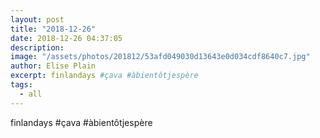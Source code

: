 ```yaml
---
layout: post
title: "2018-12-26"
date: 2018-12-26 04:37:05
description: 
image: "/assets/photos/201812/53afd049030d13643e0d034cdf8640c7.jpg"
author: Elise Plain
excerpt: finlandays #çava #àbientôtjespère
tags: 
  - all
---
```


finlandays #çava #àbientôtjespère

<p></p>
